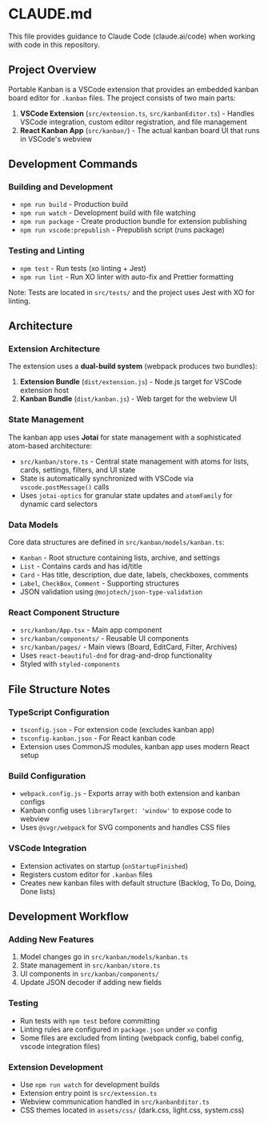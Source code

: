 # CLAUDE.md

This file provides guidance to Claude Code (claude.ai/code) when working with code in this repository.

## Project Overview

Portable Kanban is a VSCode extension that provides an embedded kanban board editor for `.kanban` files. The project consists of two main parts:

1. **VSCode Extension** (`src/extension.ts`, `src/kanbanEditor.ts`) - Handles VSCode integration, custom editor registration, and file management
2. **React Kanban App** (`src/kanban/`) - The actual kanban board UI that runs in VSCode's webview

## Development Commands

### Building and Development
- `npm run build` - Production build
- `npm run watch` - Development build with file watching
- `npm run package` - Create production bundle for extension publishing
- `npm run vscode:prepublish` - Prepublish script (runs package)

### Testing and Linting
- `npm test` - Run tests (xo linting + Jest)
- `npm run lint` - Run XO linter with auto-fix and Prettier formatting

Note: Tests are located in `src/tests/` and the project uses Jest with XO for linting.

## Architecture

### Extension Architecture
The extension uses a **dual-build system** (webpack produces two bundles):

1. **Extension Bundle** (`dist/extension.js`) - Node.js target for VSCode extension host
2. **Kanban Bundle** (`dist/kanban.js`) - Web target for the webview UI

### State Management
The kanban app uses **Jotai** for state management with a sophisticated atom-based architecture:

- `src/kanban/store.ts` - Central state management with atoms for lists, cards, settings, filters, and UI state
- State is automatically synchronized with VSCode via `vscode.postMessage()` calls
- Uses `jotai-optics` for granular state updates and `atomFamily` for dynamic card selectors

### Data Models
Core data structures are defined in `src/kanban/models/kanban.ts`:

- `Kanban` - Root structure containing lists, archive, and settings
- `List` - Contains cards and has id/title
- `Card` - Has title, description, due date, labels, checkboxes, comments
- `Label`, `CheckBox`, `Comment` - Supporting structures
- JSON validation using `@mojotech/json-type-validation`

### React Component Structure
- `src/kanban/App.tsx` - Main app component
- `src/kanban/components/` - Reusable UI components
- `src/kanban/pages/` - Main views (Board, EditCard, Filter, Archives)
- Uses `react-beautiful-dnd` for drag-and-drop functionality
- Styled with `styled-components`

## File Structure Notes

### TypeScript Configuration
- `tsconfig.json` - For extension code (excludes kanban app)
- `tsconfig-kanban.json` - For React kanban code
- Extension uses CommonJS modules, kanban app uses modern React setup

### Build Configuration
- `webpack.config.js` - Exports array with both extension and kanban configs
- Kanban config uses `libraryTarget: 'window'` to expose code to webview
- Uses `@svgr/webpack` for SVG components and handles CSS files

### VSCode Integration
- Extension activates on startup (`onStartupFinished`)
- Registers custom editor for `.kanban` files
- Creates new kanban files with default structure (Backlog, To Do, Doing, Done lists)

## Development Workflow

### Adding New Features
1. Model changes go in `src/kanban/models/kanban.ts`
2. State management in `src/kanban/store.ts`  
3. UI components in `src/kanban/components/`
4. Update JSON decoder if adding new fields

### Testing
- Run tests with `npm test` before committing
- Linting rules are configured in `package.json` under `xo` config
- Some files are excluded from linting (webpack config, babel config, vscode integration files)

### Extension Development
- Use `npm run watch` for development builds
- Extension entry point is `src/extension.ts`
- Webview communication handled in `src/kanbanEditor.ts`
- CSS themes located in `assets/css/` (dark.css, light.css, system.css)